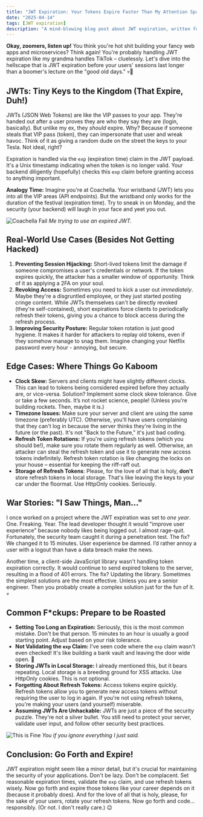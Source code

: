 ```yaml
---
title: "JWT Expiration: Your Tokens Expire Faster Than My Attention Span"
date: "2025-04-14"
tags: [JWT expiration]
description: "A mind-blowing blog post about JWT expiration, written for chaotic Gen Z engineers."
---
```


**Okay, zoomers, listen up!** You think you're hot shit building your fancy web apps and microservices? Think again! You're probably handling JWT expiration like my grandma handles TikTok – cluelessly. Let's dive into the hellscape that is JWT expiration before your users' sessions last longer than a boomer's lecture on the "good old days." 💀🙏

## JWTs: Tiny Keys to the Kingdom (That Expire, Duh!)

JWTs (JSON Web Tokens) are like the VIP passes to your app. They're handed out after a user proves they are who they say they are (login, basically). But unlike my ex, they *should* expire. Why? Because if someone steals that VIP pass (token), they can impersonate that user and wreak havoc. Think of it as giving a random dude on the street the keys to your Tesla. Not ideal, right?

Expiration is handled via the `exp` (expiration time) claim in the JWT payload. It's a Unix timestamp indicating when the token is no longer valid. Your backend diligently (hopefully) checks this `exp` claim before granting access to anything important.

**Analogy Time:** Imagine you're at Coachella. Your wristband (JWT) lets you into all the VIP areas (API endpoints). But the wristband only works for the duration of the festival (expiration time). Try to sneak in on Monday, and the security (your backend) will laugh in your face and yeet you out.

![Coachella Fail](https://i.imgflip.com/2s6f94.jpg)
*Me trying to use an expired JWT.*

## Real-World Use Cases (Besides Not Getting Hacked)

1.  **Preventing Session Hijacking:** Short-lived tokens limit the damage if someone compromises a user's credentials or network. If the token expires quickly, the attacker has a smaller window of opportunity. Think of it as applying a 2FA on your soul.
2.  **Revoking Access:** Sometimes you need to kick a user out *immediately*. Maybe they're a disgruntled employee, or they just started posting cringe content. While JWTs themselves can't be directly revoked (they're self-contained), short expirations force clients to periodically refresh their tokens, giving you a chance to block access during the refresh process.
3.  **Improving Security Posture:** Regular token rotation is just good hygiene. It makes it harder for attackers to replay old tokens, even if they somehow manage to snag them. Imagine changing your Netflix password every hour - annoying, but secure.

## Edge Cases: Where Things Go Kaboom

*   **Clock Skew:** Servers and clients might have slightly different clocks. This can lead to tokens being considered expired before they actually are, or vice-versa. Solution? Implement some clock skew tolerance. Give or take a few seconds. It’s not rocket science, people! (Unless you're building rockets. Then, maybe it is.)
*   **Timezone Issues:** Make sure your server and client are using the same timezone (preferably UTC). Otherwise, you'll have users complaining that they can't log in because the server thinks they're living in the future (or the past). It's not "Back to the Future," it's just bad coding.
*   **Refresh Token Rotations:** If you're using refresh tokens (which you should be!), make sure you rotate them regularly as well. Otherwise, an attacker can steal the refresh token and use it to generate new access tokens indefinitely. Refresh token rotation is like changing the locks on your house – essential for keeping the riff-raff out.
*   **Storage of Refresh Tokens**: Please, for the love of all that is holy, **don't** store refresh tokens in local storage. That's like leaving the keys to your car under the floormat. Use HttpOnly cookies. Seriously.

## War Stories: "I Saw Things, Man..."

I once worked on a project where the JWT expiration was set to *one year*. One. Freaking. Year. The lead developer thought it would "improve user experience" because nobody likes being logged out. I almost rage-quit. Fortunately, the security team caught it during a penetration test. The fix? We changed it to 15 minutes. User experience be damned. I’d rather annoy a user with a logout than have a data breach make the news.

Another time, a client-side JavaScript library wasn't handling token expiration correctly. It would continue to send expired tokens to the server, resulting in a flood of 401 errors. The fix? Updating the library. Sometimes the simplest solutions are the most effective. Unless you are a senior engineer. Then you probably create a complex solution just for the fun of it. 💀

## Common F*ckups: Prepare to be Roasted

*   **Setting Too Long an Expiration:** Seriously, this is the most common mistake. Don't be that person. 15 minutes to an hour is usually a good starting point. Adjust based on your risk tolerance.
*   **Not Validating the `exp` Claim:** I've seen code where the `exp` claim wasn't even checked! It's like building a bank vault and leaving the door wide open. 🤦
*   **Storing JWTs in Local Storage:** I already mentioned this, but it bears repeating. Local storage is a breeding ground for XSS attacks. Use HttpOnly cookies. This is not optional.
*   **Forgetting About Refresh Tokens:** Access tokens expire quickly. Refresh tokens allow you to generate new access tokens without requiring the user to log in again. If you're not using refresh tokens, you're making your users (and yourself) miserable.
*   **Assuming JWTs Are Unhackable:** JWTs are just a piece of the security puzzle. They're not a silver bullet. You still need to protect your server, validate user input, and follow other security best practices.

![This is Fine](https://i.kym-cdn.com/entries/icons/original/000/018/012/this_is_fine.jpeg)
*You if you ignore everything I just said.*

## Conclusion: Go Forth and Expire!

JWT expiration might seem like a minor detail, but it's crucial for maintaining the security of your applications. Don't be lazy. Don't be complacent. Set reasonable expiration times, validate the `exp` claim, and use refresh tokens wisely. Now go forth and expire those tokens like your career depends on it (because it probably does). And for the love of all that is holy, please, for the sake of your users, rotate your refresh tokens. Now go forth and code... responsibly. (Or not. I don't really care.) 😉
